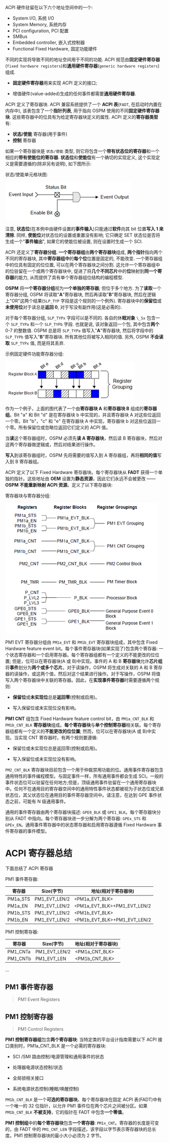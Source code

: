 
ACPI 硬件驻留在以下六个地址空间中的一个:

* System I/O, 系统 I/O
* System Memory, 系统内存
* PCI configuration, PCI 配置
* SMBus
* Embedded controller, 嵌入式控制器
* Functional Fixed Hardware, 固定功能硬件

不同的实现将导致不同的地址空间用于不同的功能. ACPI 规范由**固定硬件寄存器**(`fixed hardware registers`)和**通用硬件寄存器**(`generic hardware registers`)组成.

* **固定硬件寄存器**用来实现 ACPI 定义的接口;

* 增值硬件(value-added)生成的任何事件都需要**通用硬件寄存器**.

ACPI 定义了寄存器块. ACPI 兼容系统提供了一个 **ACPI 表**(`FADT`, 在启动时内置在内存中), 该表包含了一个**指针列表**, 用于指向 OSPM 使用的不同**固定硬件寄存器块**. 这些寄存器中的位具有为给定寄存器块定义的属性. ACPI 定义的**寄存器类型**有:

* **状态/使能** 寄存器(用于事件)
* **控制** 寄存器

如果一个寄存器块是 `状态/使能` 类型, 则它将包含一个**带有状态位的寄存器**和一个相应的**带有使能位的寄存器**. **状态位**和**使能位**有一个确切的实现定义, 这个实现定义是需要遵循的(除非另有说明), 如下图所示:

状态/使能单元格块图:

![2023-05-10-09-24-56.png](./images/2023-05-10-09-24-56.png)

注意, **状态位**(在本例中由硬件设置的**事件输入**)只能通过**软件**向其 bit 位置**写入 1 来清除**. 同样, **使能位**对状态位的设置或重置没有影响; 它只确定 SET 状态位是否将生成一个"**事件输出**", 如果它的使能位被设置, 则在设置时生成一个 SCI.

ACPI 还定义了**寄存器分组**. **一个寄存器组**由**两个寄存器块**组成, **两个指针**指向两个不同的寄存器块, 其中**寄存器组中**的**每个位**位置是固定的, 不能改变. 一个寄存器组中的位具有固定的位位置, 可以在两个寄存器块之间分割. 这允许一个寄存器组中的位驻留在一个或两个寄存器块中, 促进了将**几个不同芯片**中的**位**映射到**同一个寄存器**的能力, 从而提供了具有单个寄存器组位结构的编程模型.

**OSPM** 将**一个寄存器分组**视为**一个单独的寄存器**; 但位于多个地方. 为了**读取**一个寄存器分组, OSPM 将读取"**A**"寄存器块, 然后再读取"**B**"寄存器块, 然后在逻辑上"OR"这两个结果(`SLP_TYP` 字段是这个规则的一个例外). 寄存器块中的**保留位**或**未使用位**对于读总是**返回 0**, 对于写没有副作用(这是必需的).

对于每个寄存器分组, `SLP_TYPx` 字段可以是不同的. 各自的休**眠对象** `\_Sx` 包含一个 `SLP_TYPa` 和一个 `SLP_TYPb` 字段. 也就是说, 该对象返回一个包, 其中包含**两个** 0-7 的整数值. OSPM 总是将 `SLP_TYPa` 值写入"**A**"寄存器块, 然后将字段中的 `SLP_TYPb` 值写入"**B**"寄存器块. 所有其他位将被写入相同的值. 另外, OSPM **不会读取** `SLP_TYPx` 值, 而是将其丢弃.

示例固定硬件功能寄存器分组:

![2023-05-10-21-06-37.png](./images/2023-05-10-21-06-37.png)

作为一个例子，上面的图代表了一个由**寄存器块 A** 和**寄存器块 B** 组成的**寄存器组**。Bit "a" 和 Bit "d" 是在寄存器块 b 中实现的，并且寄存器块 A 对这些位返回一个零。Bit "b"，"c" 和 "e" 在寄存器块 A 中实现，寄存器块 b 对这些位返回一个零。所有保留位或忽略位返回它们定义的 ACPI 值。

当**读**这个寄存器组时，OSPM 必须先**读 A 寄存器块**，然后读 B 寄存器块，然后对这两个寄存器做逻辑或，然后对结果进行操作。

**写入**到该寄存器组时，OSPM 先将需要的值写入到 A 寄存器组，再将**相同的值**写入到 B 寄存器组。

ACPI 定义了以下 Fixed Hardware 寄存器块。每个寄存器块从 **FADT** 获得一个单独的指针。这些地址由 **OEM** 设置为**静态资源**，因此它们永远不会被更改 —— **OSPM 不能重新映射 ACPI 资源**。定义了以下寄存器块:

寄存器块与寄存器分组:

![2023-06-25-10-57-20.png](./images/2023-06-25-10-57-20.png)

PM1 EVT 寄存器分组由 `PM1a_EVT` 和 `PM1b_EVT` 寄存器块组成，其中包含 Fixed Hardware feature event bit。每个事件寄存器块(如果实现了)包含两个寄存器: 一个状态寄存器和一个启用寄存器。每个寄存器组都有一个定义的不能更改的位位置; 但是，位可以在寄存器块(A 或 B)中实现。事件的 A 和 B **寄存器块**允许**芯片组**将**事件**划分为**两个或多个芯片**。对于读操作，OSPM 将生成对关联的 A 和 B 寄存器的读操作，或这两个值，然后对这个结果进行操作。对于写操作，OSPM 将值写入两个寄存器块中关联的寄存器。因此，在**实现事件寄存器**时需要遵循两个规则:

* **保留位**或**未实现位**总是**返回零**(控制或启用)。

* 写入保留位或未实现位没有影响。

**PM1 CNT** 组包含 Fixed Hardware feature control bit，由 `PM1a_CNT_BLK` 和 `PM1b_CNT_BLK` **寄存器块**组成。**每个寄存器块**与**单个控制寄存器**相关联。每个寄存器组都有一个定义的**不能更改的位位置**; 然而，位可以在寄存器块(A 或 B)中实现。当实现 CNT 寄存器时，有两个规则要遵循:

* 保留位或未实现位总是返回零(控制或启用)。

* 写入保留位或未实现位没有影响。

`PM2_CNT_BLK` 寄存器块目前包含一个用于仲裁禁用功能的位。通用事件寄存器包含通用特性的事件编程模型。与固定事件一样，所有通用事件都会生成 SCI。一般的事件状态位可以驻留在任何地方;但是，顶级通用事件驻留在一个通用寄存器块中。任何不在通用目的寄存器空间中的通用特性事件状态都被视为子状态位或兄弟状态位，其父状态位在通用目的事件寄存器空间中。请注意，在达到 GPE 事件状态之前，可能有 N 级通用事件。

通用的事件寄存器由两个寄存器块描述: `GPE0_BLK` 或 `GPE1_BLK`。每个寄存器块分别从 FADT 中指向。每个寄存器块进一步分解为两个寄存器: `GPEx_STS` 和 `GPEx_EN`。通用事件寄存器中的状态寄存器和启用寄存器遵循 Fixed Hardware 事件寄存器的事件模型。

# ACPI 寄存器总结

下面总结了 ACPI 寄存器

PM1 事件寄存器:

寄存器 | Size(字节) | 地址(相对于寄存器块)
---------|----------|---------
 PM1a_STS | PM1_EVT_LEN/2 | <PM1a_EVT_BLK>
 PM1a_EN | PM1_EVT_LEN/2 | <PM1a_EVT_BLK>+PM1_EVT_LEN/2
 PM1b_STS | PM1_EVT_LEN/2 | <PM1b_EVT_BLK>
 PM1b_EN | PM1_EVT_LEN/2 | <PM1b_EVT_BLK>+PM1_EVT_LEN/2

PM1 控制寄存器:

寄存器 | Size(字节) | 地址(相对于寄存器块)
---------|----------|---------
 PM1_CNTa | PM1_EVT_LEN/2 | <PM1a_CNT_BLK>
 PM1_CNTb | PM1_EVT_LEN | <PM1b_CNT_BLK>

...

## PM1 事件寄存器

> PM1 Event Registers



## PM1 控制寄存器

> PM1 Control Registers

**PM1 控制寄存器组**包含**两个寄存器块**: 当特定类的平台设计指南需要以下 ACPI 接口类别时，PM1a_CNT_BLK 是一个必需的寄存器块:

* SCI /SMI 路由控制/电源管理和通用事件的状态

* 处理器电源状态控制/状态

* 全局锁相关接口

* 系统电源状态控制(睡眠/唤醒控制)

`PM1b_CNT_BLK` 是一个**可选的寄存器块**。每个寄存器块在固定 ACPI 表(FADT)中有一个唯一的 32 位指针，以允许 PM1 事件位在两个芯片之间被分区。如果 `PM1b_CNT_BLK` **不被支持**，它的指针在 FADT 中包含**一个零值**。

**PM1 控制组**中的**每个寄存器块**包含**一个寄存器**: `PM1x_CNT`。寄存器的长度是可变的，由 FADT 中的 `PM1_CNT_LEN` 字段描述，该字段以字节表示寄存器块的总长度。PM1 控制寄存器块的最小大小必须为 2 字节。


